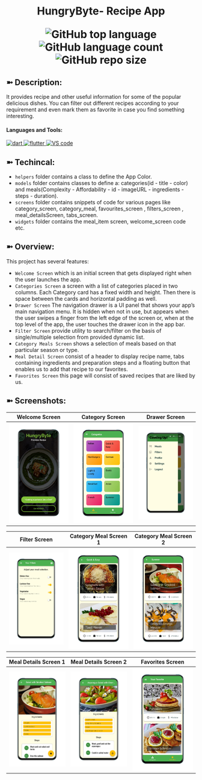 <h1 align="center">HungryByte- Recipe App

![GitHub top language](https://img.shields.io/github/languages/top/JayM2510/HungryByte?color=success&label=Dart)
![GitHub language count](https://img.shields.io/github/languages/count/JayM2510/HungryByte?color=success&label=Languages)
![GitHub repo size](https://img.shields.io/github/repo-size/JayM2510/HungryByte?color=success&label=Repo%20Size)
</h1>


## ➼ Description:
It provides recipe and other useful information for some of the popular delicious dishes. You can filter out different recipes according to your requirement and even mark them as favorite in case you find something interesting.

<h4 align="left">Languages and Tools:</h4>
 <a href="https://dart.dev" target="_blank" rel="noreferrer"> <img src="https://www.vectorlogo.zone/logos/dartlang/dartlang-icon.svg" alt="dart" width="20" height="20"/> </a> 
    <a href="https://flutter.dev" target="_blank" rel="noreferrer"> <img src="https://www.vectorlogo.zone/logos/flutterio/flutterio-icon.svg" alt="flutter" width="20" height="20"/> </a> 
<a href="https://code.visualstudio.com/" target="_blank" rel="noreferrer"> <img src="https://www.vectorlogo.zone/logos/visualstudio_code/visualstudio_code-icon.svg" alt="VS code" width="20" height="20"/> </a> 


## ➼ Techincal:
- `helpers` folder contains a class to define the App Color.
- `models` folder contains classes to define a: categories(id - title - color) and meals(Complexity - Affordability - id - imageURL - ingredients - steps - duration).
- `screens` folder contains snippets of code for various pages like category_screen, category_meal, favourites_screen , filters_screen , meal_detailsScreen, tabs_screen.
- `widgets` folder contains the meal_item screen, welcome_screen code etc.

## ➼ Overview:
This project has several features:

- `Welcome Screen` which is an initial screen that gets displayed right when the user launches the app.
- `Categories Screen` a screen with a list of categories placed in two columns. Each Category card has a fixed width and height. Then there is space between the cards and horizontal padding as well.
- `Drawer Screen` The navigation drawer is a UI panel that shows your app’s main navigation menu. It is hidden when not in use, but appears when the user swipes a finger from the left edge of the screen or, when at the top level of the app, the user touches the drawer icon in the app bar.
- `Filter Screen` provide utility to search/filter on the basis of single/multiple selection from provided dynamic list.
- `Category Meals Screen` shows a selection of meals based on that particular season or type.
- `Meal Detail Screen` consist of a header to display recipe name, tabs containing ingredients and preparation steps and a floating button that enables us to add that recipe to our favorites.
- `Favorites Screen` this page will consist of saved recipes that are liked by us.

## ➼ Screenshots:


|             Welcome Screen               |                Category Screen            |               Drawer Screen               | 
| :--------------------------------:       | :---------------------------------------: | :---------------------------------------: |
|  ![](assets/images/Welcome_screen.PNG)   | ![](assets/images/categories_screen.PNG)  | ![](assets/images/drawer_screen.PNG)      |


|                Filter Screen             |             Category Meal Screen 1        |          Category Meal Screen 2           | 
| :--------------------------------:       | :---------------------------------------: | :---------------------------------------: |
|  ![](assets/images/fliters_screen.PNG)   |     ![](assets/images/meal_item1.PNG)     |    ![](assets/images/meal_item2.PNG)      |


|            Meal Details Screen 1         |             Meal Details Screen 2         |              Favorites Screen             | 
| :--------------------------------:       | :---------------------------------------: | :---------------------------------------: |
|  ![](assets/images/meal_detail1.PNG)     |      ![](assets/images/meal_detail2.PNG)  |  ![](assets/images/favourites_screen.PNG) |
